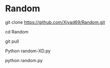 # Random

git clone https://github.com/Xiyad69/Random.git

cd Random

git pull

Python random-XD.py

python random.py
